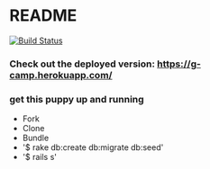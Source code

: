 # README

[![Build Status](https://travis-ci.org/craftninja/gCamp-inherited.svg)](https://travis-ci.org/craftninja/gCamp-inherited)

### Check out the deployed version: https://g-camp.herokuapp.com/


### get this puppy up and running

* Fork
* Clone
* Bundle
* '$ rake db:create db:migrate db:seed'
* '$ rails s'

